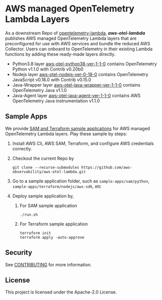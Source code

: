 # AWS managed OpenTelemetry Lambda Layers

As a downstream Repo of [opentelemetry-lambda](https://github.com/open-telemetry/opentelemetry-lambda), ___aws-otel-lambda___ publishes AWS managed OpenTelemetry Lambda layers that are preconfigured for use with AWS services and bundle the reduced AWS Collector. Users can onboard to OpenTelemetry in their existing Lambda functions by adding these ready-made layers directly.
- Python3.8 layer [aws-otel-python38-ver-1-1-0](https://aws-otel.github.io/docs/getting-started/lambda/python) contains OpenTelemetry Python v1.1.0 with Contrib v0.20b0
- Nodejs layer [aws-otel-nodejs-ver-0-18-0](https://aws-otel.github.io/docs/getting-started/lambda/javascript) contains OpenTelemetry JavaScript v0.18.0 with Contrib v0.15.0
- Java-Wrapper layer [aws-otel-java-wrapper-ver-1-1-0](https://aws-otel.github.io/docs/getting-started/lambda/java-manual-instr) contains OpenTelemetry Java v1.1.0
- Java-Agent layer [aws-otel-java-agent-ver-1-1-0](https://aws-otel.github.io/docs/getting-started/lambda/java-auto-instr) contains AWS OpenTelemetry Java instrumentation v1.1.0



## Sample Apps
We provide [SAM and Terraform sample applications](sample-apps/) for AWS managed OpenTelemetry Lambda layers. Play these sample by steps:
1. Install AWS Cli, AWS SAM, Terraform, and configure AWS credentials correctly.
2. Checkout the current Repo by
   
   ```git clone --recurse-submodules https://github.com/aws-observability/aws-otel-lambda.git```
3. Go to a sample application folder, such as `sample-apps/sam/python`, `sample-apps/terraform/nodejs/aws-sdk`, etc
    
4. Deploy sample application by, 
    1. For SAM sample application
        ```
        ./run.sh
       ```
       
    2. For Terraform sample application
        ```
       terraform init
       terraform apply -auto-approve
        ```
    

## Security

See [CONTRIBUTING](CONTRIBUTING.md#security-issue-notifications) for more information.

## License

This project is licensed under the Apache-2.0 License.

